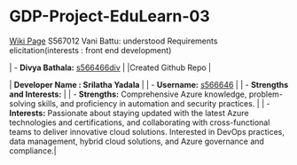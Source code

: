 # GDP-Project-EduLearn-03
[Wiki Page](https://github.com/s566466div/GDP-Project-EduLearn-03/wiki)
S567012 Vani Battu: understood Requirements elicitation(interests : front end development)

| - **Divya Bathala:** [s566466div](https://github.com/s566466div) |
|Created Github Repo |

| **Developer Name : Srilatha Yadala** |
| - **Username:** [s566646](https://github.com/S566646) |
| - **Strengths and Interests:** |
|   - **Strengths:** Comprehensive Azure knowledge, problem-solving skills, and proficiency in automation and security practices. |
|   - **Interests:** Passionate about staying updated with the latest Azure technologies and certifications, and collaborating with cross-functional teams to deliver innovative cloud solutions. Interested in DevOps practices, data management, hybrid cloud solutions, and Azure governance and compliance.|

